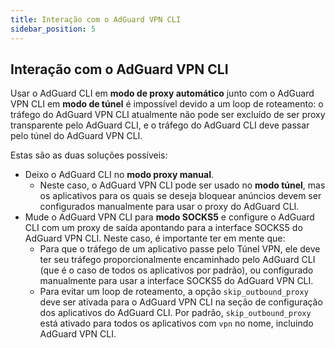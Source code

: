 ```yaml
---
title: Interação com o AdGuard VPN CLI
sidebar_position: 5
---
```


## Interação com o AdGuard VPN CLI

Usar o AdGuard CLI em **modo de proxy automático** junto com o AdGuard VPN CLI em **modo de túnel** é impossível devido a um loop de roteamento: o tráfego do AdGuard VPN CLI atualmente não pode ser excluído de ser proxy transparente pelo AdGuard CLI, e o tráfego do AdGuard CLI deve passar pelo túnel do AdGuard VPN CLI.

Estas são as duas soluções possíveis:

- Deixo o AdGuard CLI no **modo proxy manual**.
  - Neste caso, o AdGuard VPN CLI pode ser usado no **modo túnel**, mas os aplicativos para os quais se deseja bloquear anúncios devem ser configurados manualmente para usar o proxy do AdGuard CLI.
- Mude o AdGuard VPN CLI para **modo SOCKS5** e configure o AdGuard CLI com um proxy de saída apontando para a interface SOCKS5 do AdGuard VPN CLI. Neste caso, é importante ter em mente que:
  - Para que o tráfego de um aplicativo passe pelo Túnel VPN, ele deve ter seu tráfego proporcionalmente encaminhado pelo AdGuard CLI (que é o caso de todos os aplicativos por padrão), ou configurado manualmente para usar a interface SOCKS5 do AdGuard VPN CLI.
  - Para evitar um loop de roteamento, a opção `skip_outbound_proxy` deve ser ativada para o AdGuard VPN CLI na seção de configuração dos aplicativos do AdGuard CLI. Por padrão, `skip_outbound_proxy` está ativado para todos os aplicativos com `vpn` no nome, incluindo AdGuard VPN CLI.
